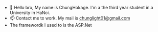 - 👋 Hello bro, My name is ChungHokage. I'm a the third year student in a University in HaNoi. 
- 📫 Contact me to work. My mail is chunglight01@gmail.com
- The framewordk I used to is the ASP.Net
<!---
ChungHokage/ChungHokage is a ✨ special ✨ repository because its `README.md` (this file) appears on your GitHub profile.
You can click the Preview link to take a look at your changes.
--->
